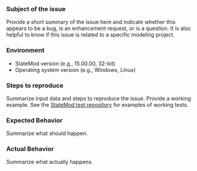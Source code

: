 ### Subject of the issue ###

Provide a short summary of the issue here and indicate whether this appears to be a bug,
is an enhancement request, or is a question.
It is also helpful to know if this issue is related to a specific modeling project.

### Environment ###

* StateMod version (e.g., 15.00.00, 32-bit)
* Operating system version (e.g., Windows, Linux)

### Steps to reproduce ###

Summarize input data and steps to reproduce the issue.
Provide a working example.
See the [StateMod test repository](https://github.com/OpenWaterFoundation/cdss-app-statemod-fortran-test)
for examples of working tests.

### Expected Behavior ###

Summarize what should happen.

### Actual Behavior ###

Summarize what actually happens.
